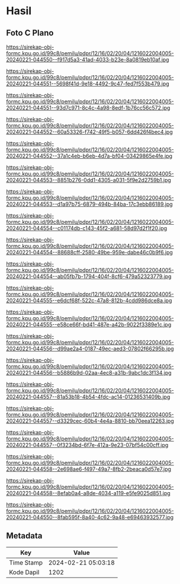 # Hasil

## Foto C Plano

https://sirekap-obj-formc.kpu.go.id/99c8/pemilu/pdpr/12/16/02/20/04/1216022004005-20240221-044550--f917d5a3-41ad-4033-b23e-8a0819eb10af.jpg

https://sirekap-obj-formc.kpu.go.id/99c8/pemilu/pdpr/12/16/02/20/04/1216022004005-20240221-044551--5698f41d-9e18-4492-9c47-fed7f553b479.jpg

https://sirekap-obj-formc.kpu.go.id/99c8/pemilu/pdpr/12/16/02/20/04/1216022004005-20240221-044551--93d7c971-8c4c-4a98-8edf-1b76cc56c572.jpg

https://sirekap-obj-formc.kpu.go.id/99c8/pemilu/pdpr/12/16/02/20/04/1216022004005-20240221-044552--60a53326-f742-49f5-b057-6dd426f4bec4.jpg

https://sirekap-obj-formc.kpu.go.id/99c8/pemilu/pdpr/12/16/02/20/04/1216022004005-20240221-044552--37a1c4eb-b6eb-4d7a-bf04-03429865e4fe.jpg

https://sirekap-obj-formc.kpu.go.id/99c8/pemilu/pdpr/12/16/02/20/04/1216022004005-20240221-044553--8851b276-0dd1-4305-a031-5f9e2d2759b1.jpg

https://sirekap-obj-formc.kpu.go.id/99c8/pemilu/pdpr/12/16/02/20/04/1216022004005-20240221-044553--d1a97b75-6879-494b-84ba-17c3ebb86189.jpg

https://sirekap-obj-formc.kpu.go.id/99c8/pemilu/pdpr/12/16/02/20/04/1216022004005-20240221-044554--c01174db-c143-45f2-a681-58d97d2f1f20.jpg

https://sirekap-obj-formc.kpu.go.id/99c8/pemilu/pdpr/12/16/02/20/04/1216022004005-20240221-044554--88688cff-2580-49be-959e-dabe46c0b9f6.jpg

https://sirekap-obj-formc.kpu.go.id/99c8/pemilu/pdpr/12/16/02/20/04/1216022004005-20240221-044554--ab05fb7b-1794-404f-8cf6-479a52323779.jpg

https://sirekap-obj-formc.kpu.go.id/99c8/pemilu/pdpr/12/16/02/20/04/1216022004005-20240221-044555--e6dcf68f-522c-47a8-812b-4cdd986dce8a.jpg

https://sirekap-obj-formc.kpu.go.id/99c8/pemilu/pdpr/12/16/02/20/04/1216022004005-20240221-044555--e58ce66f-bd41-487e-a42b-9022f3389e1c.jpg

https://sirekap-obj-formc.kpu.go.id/99c8/pemilu/pdpr/12/16/02/20/04/1216022004005-20240221-044556--d99ae2a4-0187-49ec-aed3-07802f66295b.jpg

https://sirekap-obj-formc.kpu.go.id/99c8/pemilu/pdpr/12/16/02/20/04/1216022004005-20240221-044556--b5886b9d-02aa-4ec8-a31b-9abc1dc3f134.jpg

https://sirekap-obj-formc.kpu.go.id/99c8/pemilu/pdpr/12/16/02/20/04/1216022004005-20240221-044557--81a53b18-4b54-4fdc-ac14-01236531409b.jpg

https://sirekap-obj-formc.kpu.go.id/99c8/pemilu/pdpr/12/16/02/20/04/1216022004005-20240221-044557--d3329cec-60b4-4e4a-8810-bb70eea12263.jpg

https://sirekap-obj-formc.kpu.go.id/99c8/pemilu/pdpr/12/16/02/20/04/1216022004005-20240221-044557--0f3234bd-6f7e-412a-9e23-07bf54c00cff.jpg

https://sirekap-obj-formc.kpu.go.id/99c8/pemilu/pdpr/12/16/02/20/04/1216022004005-20240221-044558--2e698ae6-f497-49a7-8fb2-2beaca0d57e7.jpg

https://sirekap-obj-formc.kpu.go.id/99c8/pemilu/pdpr/12/16/02/20/04/1216022004005-20240221-044558--8efab0a4-a8de-4034-a119-e5fe9025d851.jpg

https://sirekap-obj-formc.kpu.go.id/99c8/pemilu/pdpr/12/16/02/20/04/1216022004005-20240221-044550--8fab595f-8a40-4c62-9a48-e69463932577.jpg


## Metadata

| Key        | Value               |
| ---------- | ------------------- |
| Time Stamp | 2024-02-21 05:03:18 |
| Kode Dapil | 1202                |



